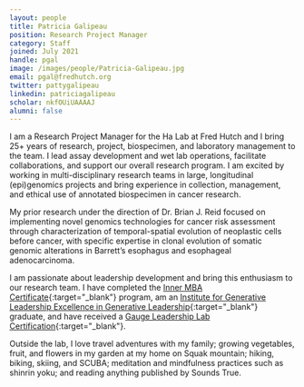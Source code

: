 ```yaml
---
layout: people
title: Patricia Galipeau
position: Research Project Manager
category: Staff
joined: July 2021
handle: pgal
image: /images/people/Patricia-Galipeau.jpg
email: pgal@fredhutch.org
twitter: pattygalipeau
linkedin: patriciagalipeau
scholar: nkfOUiUAAAAJ
alumni: false
---
```


I am a Research Project Manager for the Ha Lab at Fred Hutch and I bring 25+ years of research, project, biospecimen, and laboratory management to the team. I lead assay development and wet lab operations, facilitate collaborations, and support our overall research program. I am excited by working in multi-disciplinary research teams in large, longitudinal (epi)genomics projects and bring experience in collection, management, and ethical use of annotated biospecimen in cancer research.  

My prior research under the direction of Dr. Brian J. Reid focused on implementing novel genomics technologies for cancer risk assessment through characterization of temporal-spatial evolution of neoplastic cells before cancer, with specific expertise in clonal evolution of somatic genomic alterations in Barrett’s esophagus and esophageal adenocarcinoma. 

I am passionate about leadership development and bring this enthusiasm to our research team. I have completed the [Inner MBA Certificate](https://innermba.soundstrue.com/){:target="_blank"} program, am an [Institute for Generative Leadership Excellence in Generative Leadership](https://generateleadership.com/){:target="_blank"} graduate, and have received a [Gauge Leadership Lab Certification](https://www.shorthandconsulting.com/wp/home/individuals/gauge-leadership-lab/){:target="_blank"}.
 
Outside the lab, I love travel adventures with my family; growing vegetables, fruit, and flowers in my garden at my home on Squak mountain; hiking, biking, skiing, and SCUBA; meditation and mindfulness practices such as shinrin yoku; and reading anything published by Sounds True.
